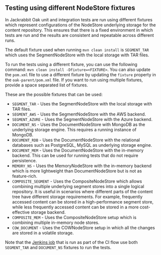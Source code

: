 <!--
   Licensed to the Apache Software Foundation (ASF) under one or more
   contributor license agreements.  See the NOTICE file distributed with
   this work for additional information regarding copyright ownership.
   The ASF licenses this file to You under the Apache License, Version 2.0
   (the "License"); you may not use this file except in compliance with
   the License.  You may obtain a copy of the License at

       http://www.apache.org/licenses/LICENSE-2.0

   Unless required by applicable law or agreed to in writing, software
   distributed under the License is distributed on an "AS IS" BASIS,
   WITHOUT WARRANTIES OR CONDITIONS OF ANY KIND, either express or implied.
   See the License for the specific language governing permissions and
   limitations under the License.
  -->

Testing using different NodeStore fixtures
---------------

In Jackrabbit Oak unit and integration tests are run using different fixtures which represent configurations of the NodeStore underlying storage for the content repository.
This ensures that there is a fixed environment in which tests are run and the results are consistent and repeatable across different runs.

The default fixture used when running `mvn clean install` is `SEGMENT_TAR` which uses the SegmentNodeStore with the local storage with TAR files. 

To run the tests using a different fixture, you can use the following command: `mvn clean install -Dfixture=<FIXTURE>`. 
You can also update the `pom.xml` file to use a different fixture by updating the `fixture` property in the `oak-parent/pom.xml` file. If you want to run using multiple fixtures, provide a space separated list of fixtures.

These are the possible fixtures that can be used:
- `SEGMENT_TAR` - Uses the SegmentNodeStore with the local storage with TAR files.
- `SEGMENT_AWS` - Uses the SegmentNodeStore with the AWS backend.
- `SEGMENT_AZURE` - Uses the SegmentNodeStore with the Azure backend.
- `DOCUMENT_NS` - Uses the DocumentNodeStore with MongoDB as the underlying storage engine. This requires a running instance of MongoDB. 
- `DOCUMENT_RDB` - Uses the DocumentNodeStore with the relational databases such as PostgreSQL, MySQL as underlying storage engine.
- `DOCUMENT_MEM` - Uses the DocumentNodeStore with the in-memory backend. This can be used for running tests that do not require persistence.
- `MEMORY_NS` - Uses the MemoryNodeStore with the in-memory backend which is more lightweight than DocumentNodeStore but is not as feature-rich.
- `COMPOSITE_SEGMENT` - Uses the CompositeNodeStore which allows combining multiple underlying segment stores into a single logical repository. It is useful in scenarios where different parts of the content tree have different storage requirements. For example, frequently accessed content can be stored in a high-performance segment store, while less frequently accessed content can be stored in a more cost-effective storage backend.
- `COMPOSITE_MEM` - Uses the CompositeNodeStore setup which is combining multiple in-memory node stores. 
- `COW_DOCUMENT` - Uses the COWNodeStore setup in which all the changes are stored in a volatile storage. 

Note that the [Jenkins job](https://github.com/apache/jackrabbit-oak/blob/trunk/Jenkinsfile) that is run as part of the CI flow use both `SEGMENT_TAR` and `DOCUMENT_NS` fixtures to run the tests.



